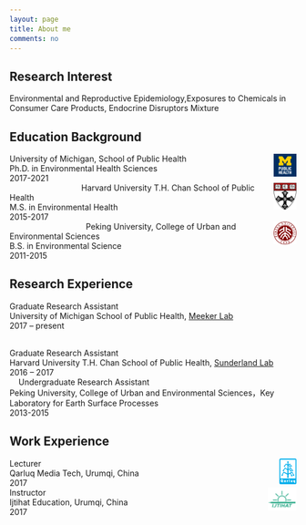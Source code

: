 ```yaml
---
layout: page
title: About me
comments: no
---
```


<!--we are changing here into About me-->

Research Interest
-----------------

Environmental and Reproductive Epidemiology,Exposures to Chemicals in Consumer Care Products, Endocrine Disruptors Mixture


Education Background
--------------------

<img align="right" src="/media/image/sph.png" height="8%" width="8%">
University of Michigan, School of Public Health<br/>
Ph.D. in Environmental Health Sciences<br/>
2017-2021<br/>                                 
<img align="right" src="/media/image/hsph.png" height="8%" width="8%">
Harvard University T.H. Chan School of Public Health<br/>
M.S. in Environmental Health<br/>
2015-2017<br/>                                   
<img align="right" src="/media/image/pku.png" height="8%" width="8%">
Peking University, College of Urban and Environmental Sciences<br/>
B.S. in Environmental Science<br/>
2011-2015<br/>


Research Experience
-----------------------
Graduate Research Assistant<br/>
University of Michigan School of Public Health, [Meeker Lab](https://sites.google.com/a/umich.edu/meekerlab/home)<br/>
2017 – present<br/>     
                
Graduate Research Assistant<br/>
Harvard University T.H. Chan School of Public Health, [Sunderland Lab](http://bgc.seas.harvard.edu/index.html)<br/>
2016 – 2017<br/>
    
Undergraduate Research Assistant<br/>
Peking University, College of Urban and Environmental Sciences，Key Laboratory for Earth Surface Processes<br/>
2013-2015<br/> 
  

Work Experience
-----------------------
<img align="right" src="/media/image/qarluq.png" height="6%" width="6%">
Lecturer<br/>
Qarluq Media Tech, Urumqi, China<br/>
2017<br/>


<img align="right" src="/media/image/ijtihat.png" height="10%" width="10%">
Instructor<br/>
Ijtihat Education, Urumqi, China<br/>
2017<br/>





